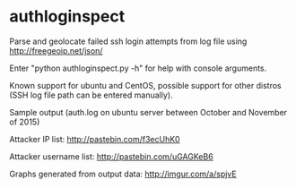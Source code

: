 # authloginspect
Parse and geolocate failed ssh login attempts from log file using http://freegeoip.net/json/

Enter "python authloginspect.py -h" for help with console arguments.

Known support for ubuntu and CentOS, possible support for other distros (SSH log file path can be entered manually).


Sample output (auth.log on ubuntu server between October and November of 2015)

Attacker IP list: http://pastebin.com/f3ecUhK0

Attacker username list: http://pastebin.com/uGAGKeB6

Graphs generated from output data: http://imgur.com/a/spjvE
